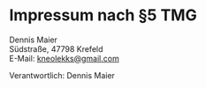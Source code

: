 # Impressum nach §5 TMG

Dennis Maier  
Südstraße, 47798 Krefeld  
E-Mail: kneolekks@gmail.com  

Verantwortlich: Dennis Maier
